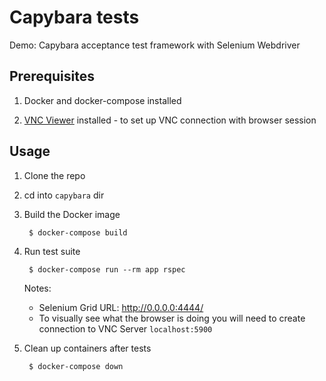 # Capybara tests

Demo: Capybara acceptance test framework with Selenium Webdriver

## Prerequisites

1. Docker and docker-compose installed

1. [VNC Viewer](https://www.realvnc.com/en/connect/download/viewer/) installed - to set up VNC connection with browser session

## Usage

1. Clone the repo

1. cd into `capybara` dir

1. Build the Docker image

        $ docker-compose build

1. Run test suite

        $ docker-compose run --rm app rspec
    Notes:
    - Selenium Grid URL: http://0.0.0.0:4444/
    - To visually see what the browser is doing you will need to create connection to VNC Server `localhost:5900`

1. Clean up containers after tests

        $ docker-compose down
